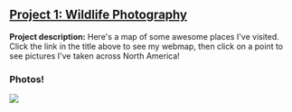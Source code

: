 ## [Project 1: Wildlife Photography](/Webmap/qgis2web_photomap/index.html)

**Project description:** Here's a map of some awesome places I've visited. Click the link in the title above to see my webmap, then click on a point to see pictures I've taken across North America!

### Photos!
<img src="images/PhotoMap.png?raw=true"/>

